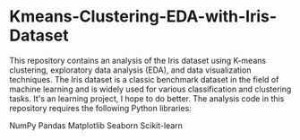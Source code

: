 # Kmeans-Clustering-EDA-with-Iris-Dataset

This repository contains an analysis of the Iris dataset using K-means clustering, exploratory data analysis (EDA), and data visualization techniques. The Iris dataset is a classic benchmark dataset in the field of machine learning and is widely used for various classification and clustering tasks. It's an learning project, I hope to do better.
The analysis code in this repository requires the following Python libraries:

NumPy
Pandas
Matplotlib
Seaborn
Scikit-learn
